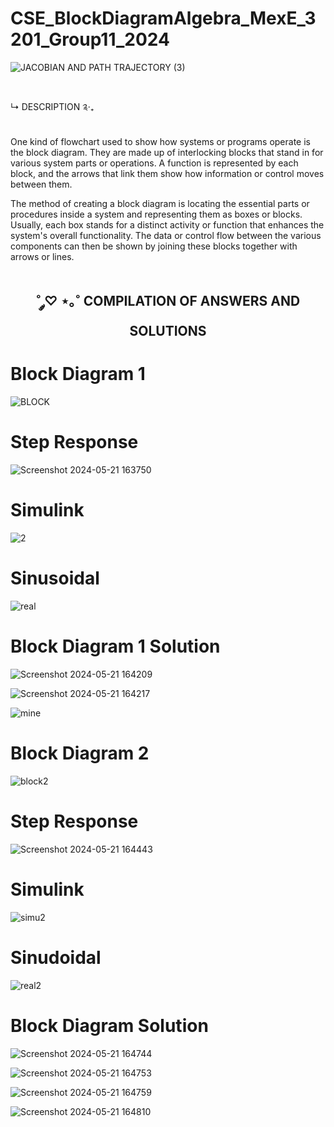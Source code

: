 # CSE_BlockDiagramAlgebra_MexE_3201_Group11_2024

![JACOBIAN AND PATH TRAJECTORY (3)](https://github.com/ImangTimang/CSE_BlockDiagramAlgebra_MexE_3201_Group11_2024/assets/157728066/894d7bd6-effc-46c4-bc0f-109f5d827cc4)

#

↳ DESCRIPTION ༉‧₊

###
One kind of flowchart used to show how systems or programs operate is the block diagram. They are made up of interlocking blocks that stand in for various system parts or operations. A function is represented by each block, and the arrows that link them show how information or control moves between them.

The method of creating a block diagram is locating the essential parts or procedures inside a system and representing them as boxes or blocks. Usually, each box stands for a distinct activity or function that enhances the system's overall functionality. The data or control flow between the various components can then be shown by joining these blocks together with arrows or lines.

#
 <h2 align="center">  ˚ ༘♡ ⋆｡˚ COMPILATION OF ANSWERS AND SOLUTIONS

   
###
###

# Block Diagram 1

![BLOCK](https://github.com/ImangTimang/CSE_BlockDiagramAlgebra_MexE_3201_Group11_2024/assets/157492494/26ead3be-fdd2-4ae0-a5d6-4027406c4555)

# Step Response

![Screenshot 2024-05-21 163750](https://github.com/ImangTimang/CSE_BlockDiagramAlgebra_MexE_3201_Group11_2024/assets/157492494/7250102f-9353-4ab4-a020-55d5458056e9)

# Simulink

![2](https://github.com/ImangTimang/CSE_BlockDiagramAlgebra_MexE_3201_Group11_2024/assets/157492494/41076b71-e5cb-44be-bbf5-3a5c7c78ddea)

# Sinusoidal

![real](https://github.com/ImangTimang/CSE_BlockDiagramAlgebra_MexE_3201_Group11_2024/assets/157492494/93b8f5e3-eafa-4c0b-a1b8-b46b4e306c7c)



###

# Block Diagram 1 Solution

![Screenshot 2024-05-21 164209](https://github.com/ImangTimang/CSE_BlockDiagramAlgebra_MexE_3201_Group11_2024/assets/157492494/0de8fadb-f66a-4f9f-885e-2fc64ff4d227)

![Screenshot 2024-05-21 164217](https://github.com/ImangTimang/CSE_BlockDiagramAlgebra_MexE_3201_Group11_2024/assets/157492494/ca4a1bc0-9206-45c9-830b-0a3a085b23a9)

![mine](https://github.com/ImangTimang/CSE_BlockDiagramAlgebra_MexE_3201_Group11_2024/assets/157492494/31c9e6e7-c8fd-4720-b382-37a92ce7ea3c)

# Block Diagram 2

![block2](https://github.com/ImangTimang/CSE_BlockDiagramAlgebra_MexE_3201_Group11_2024/assets/157492494/eb7c4946-8fe5-4b6f-b198-3d50b5e4d320)

# Step Response

![Screenshot 2024-05-21 164443](https://github.com/ImangTimang/CSE_BlockDiagramAlgebra_MexE_3201_Group11_2024/assets/157492494/c5010eb0-e013-4fa3-be24-073a900562d5)

# Simulink

![simu2](https://github.com/ImangTimang/CSE_BlockDiagramAlgebra_MexE_3201_Group11_2024/assets/157492494/fc1dc8ab-e11f-4967-babc-7ad4ac9d26ce)

# Sinudoidal

![real2](https://github.com/ImangTimang/CSE_BlockDiagramAlgebra_MexE_3201_Group11_2024/assets/157492494/ff64b802-bdd9-4361-a48e-f94d886f35ea)

#

# Block Diagram Solution

![Screenshot 2024-05-21 164744](https://github.com/ImangTimang/CSE_BlockDiagramAlgebra_MexE_3201_Group11_2024/assets/157492494/1042919a-c070-4547-be7e-52f9bead7a16)

![Screenshot 2024-05-21 164753](https://github.com/ImangTimang/CSE_BlockDiagramAlgebra_MexE_3201_Group11_2024/assets/157492494/a5fb472a-e259-4eb1-8518-11e1b62306cf)

![Screenshot 2024-05-21 164759](https://github.com/ImangTimang/CSE_BlockDiagramAlgebra_MexE_3201_Group11_2024/assets/157492494/bfba1f81-3654-4d1d-b4f0-73ef25babfe8)

![Screenshot 2024-05-21 164810](https://github.com/ImangTimang/CSE_BlockDiagramAlgebra_MexE_3201_Group11_2024/assets/157492494/a86f39fd-85b8-49c8-9932-2e40919801d7)







